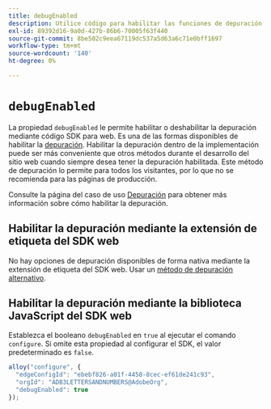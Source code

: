 ```yaml
---
title: debugEnabled
description: Utilice código para habilitar las funciones de depuración en el SDK web.
exl-id: 89392d16-9a0d-427b-86b6-70005f63f440
source-git-commit: 8be502c9eea67119dc537a5d63a6c71e0bff1697
workflow-type: tm+mt
source-wordcount: '140'
ht-degree: 0%

---
```


# `debugEnabled`

La propiedad `debugEnabled` le permite habilitar o deshabilitar la depuración mediante código SDK para web. Es una de las formas disponibles de habilitar la [depuración](../../use-cases/debugging.md). Habilitar la depuración dentro de la implementación puede ser más conveniente que otros métodos durante el desarrollo del sitio web cuando siempre desea tener la depuración habilitada. Este método de depuración lo permite para todos los visitantes, por lo que no se recomienda para las páginas de producción.

Consulte la página del caso de uso [Depuración](../../use-cases/debugging.md) para obtener más información sobre cómo habilitar la depuración.

## Habilitar la depuración mediante la extensión de etiqueta del SDK web

No hay opciones de depuración disponibles de forma nativa mediante la extensión de etiqueta del SDK web. Usar un [método de depuración alternativo](../../use-cases/debugging.md).

## Habilitar la depuración mediante la biblioteca JavaScript del SDK web

Establezca el booleano `debugEnabled` en `true` al ejecutar el comando `configure`. Si omite esta propiedad al configurar el SDK, el valor predeterminado es `false`.

```js
alloy("configure", {
  "edgeConfigId": "ebebf826-a01f-4458-8cec-ef61de241c93",
  "orgId": "ADB3LETTERSANDNUMBERS@AdobeOrg",
  "debugEnabled": true
});
```
